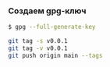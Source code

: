 ### Создаем gpg-ключ
```bash
$ gpg --full-generate-key
```

```bash
git tag -s v0.0.1
git tag -v v0.0.1
git push origin main --tags
```

